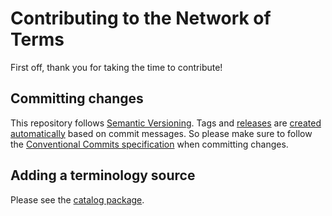 # Contributing to the Network of Terms

First off, thank you for taking the time to contribute!

## Committing changes

This repository follows [Semantic Versioning](https://semver.org). Tags and [releases](/releases) are
[created automatically](.github/workflows/release.yml) based on commit messages. So please make sure to follow
the [Conventional Commits specification](https://www.conventionalcommits.org/en/v1.0.0/#summary) when committing
changes.

## Adding a terminology source

Please see the [catalog package](packages/catalog/).
